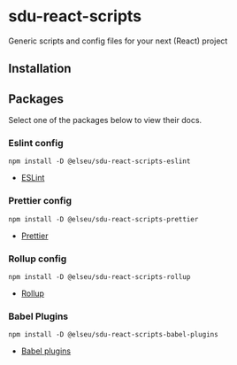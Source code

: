 # sdu-react-scripts
Generic scripts and config files for your next (React) project

## Installation

## Packages

Select one of the packages below to view their docs.

### Eslint config
`npm install -D @elseu/sdu-react-scripts-eslint`

- [ESLint](./packages/eslint)

### Prettier config
`npm install -D @elseu/sdu-react-scripts-prettier`

- [Prettier](./packages/prettier)

### Rollup config
`npm install -D @elseu/sdu-react-scripts-rollup`

- [Rollup](./packages/rollup)
### Babel Plugins
`npm install -D @elseu/sdu-react-scripts-babel-plugins`

- [Babel plugins](./packages/babel-plugins)

